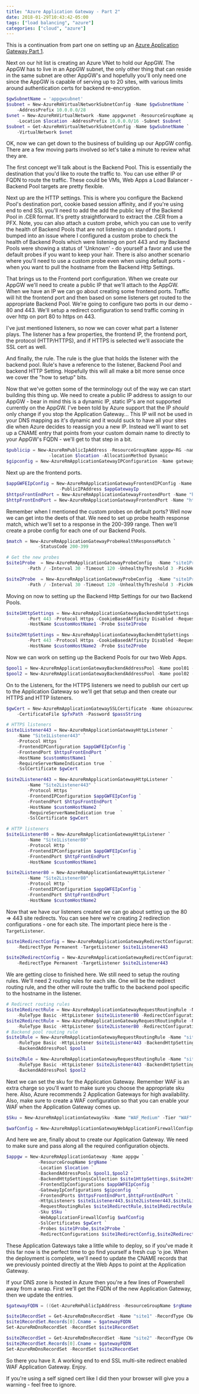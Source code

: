 ```yaml
---
title: "Azure Application Gateway - Part 2"
date: 2018-01-29T10:43:42-05:00
tags: ["load balancing", "azure"]
categories: ["cloud", "azure"]
---
```


This is a continuation from part one on setting up an [Azure Application Gateway Part 1](/post/azureapplicationgatwaypart1). 

Next on our hit list is creating an Azure VNet to hold our AppGW.  The AppGW has to live in an AppGW subnet, the only other thing that can reside in the same subnet are other AppGW's and hopefully you'll only need one since the AppGW is capable of serving up to 20 sites, with various limits around authentication certs for backend re-encryption.
``` powershell
$gwSubnetName = 'appgwsubnet'
$subnet = New-AzureRmVirtualNetworkSubnetConfig -Name $gwSubnetName `
    -AddressPrefix 10.0.0.0/28
$vnet = New-AzureRmVirtualNetwork -Name appgwvnet -ResourceGroupName appgw-RG `
    -Location $location -AddressPrefix 10.0.0.0/16 -Subnet $subnet
$subnet = Get-AzureRmVirtualNetworkSubnetConfig -Name $gwSubnetName `
    -VirtualNetwork $vnet
```

OK, now we can get down to the business of building up our AppGW config. There are a few moving parts involved so let's take a minute to review what they are.

The first concept we'll talk about is the Backend Pool.  This is essentially the destination that you'd like to route the traffic to.  You can use either IP or FQDN to route the traffic.  These could be VMs, Web Apps a Load Balancer - Backend Pool targets are pretty flexible.

Next up are the HTTP settings.  This is where you configure the Backend Pool's destination port, cookie based session affinity, and if you're using end to end SSL you'll need to add the add the public key of the Backend Pool in .CER format.  It's pretty straightforward to extract the .CER from a PFX.  Note, you can also attach a custom probe, which you can use to verify the health of Backend Pools that are not listening on standard ports.  I bumped into an issue where I configured a custom probe to check the health of Backend Pools which were listening on port 443 and my Backend Pools were showing a status of 'Unknown' - do yourself a favor and use the default probes if you want to keep your hair.  There is also another scenario where you'll need to use a custom probe even when using default ports - when you want to pull the hostname from the Backend Http Settings.

That brings us to the Frontend port configuration.  When we create our AppGW we'll need to create a public IP that we'll attach to the AppGW.  When we have an IP we can go about creating some frontend ports.  Traffic will hit the frontend port and then based on some listeners get routed to the appropriate Backend Pool.  We're going to configure two ports in our demo - 80 and 443.  We'll setup a redirect configuration to send traffic coming in over http on port 80 to https on 443.

I've just mentioned listeners, so now we can cover what part a listener plays. The listener has a few properties, the frontend IP, the frontend port, the protocol (HTTP/HTTPS), and if HTTPS is selected we'll associate the SSL cert as well.

And finally, the rule.  The rule is the glue that holds the listener with the backend pool.  Rule's have a reference to the listener, Backend Pool and backend HTTP Setting.  Hopefully this will all make a bit more sense once we cover the "how to setup" bits.

Now that we've gotten some of the terminology out of the way we can start building this thing up.  We need to create a public IP address to assign to our AppGW - bear in mind this is a dynamic IP, static IP's are not supported currently on the AppGW.  I've been told by Azure support that the IP _should_ only change if you stop the Application Gateway... 
This IP will not be used in your DNS mapping as it's dynamic and it would suck to have all your sites die when Azure decides to reassign you a new IP.  Instead we'll want to set up a CNAME entry that points from your custom domain name to directly to your AppGW's FQDN - we'll get to that step in a bit.
``` powershell
$publicip = New-AzureRmPublicIpAddress -ResourceGroupName appgw-RG -name AppGWIP `
                -location $location -AllocationMethod Dynamic 
$gipconfig = New-AzureRmApplicationGatewayIPConfiguration -Name gatewayIP01 -Subnet $subnet
```
Next up are the frontend ports.
``` powershell
$appGWFEIpConfig = New-AzureRmApplicationGatewayFrontendIPConfig -Name "GatewayFrontEndIp" `
                    -PublicIPAddress $appGatewayIp
$httpsFrontEndPort = New-AzureRmApplicationGatewayFrontendPort -Name "https" -Port 443
$httpFrontEndPort = New-AzureRmApplicationGatewayFrontendPort -Name "http" -Port 80  
```

Remember when I mentioned the custom probes on default ports?  Well now we can get into the deets of that.
We need to set up probe health response match, which we'll set to a response in the 200-399 range.  Then we'll create a probe config for each one of our Backend Pools.  
``` powershell
$match = New-AzureRmApplicationGatewayProbeHealthResponseMatch `
            -StatusCode 200-399

# Get the new probes
$site1Probe  = New-AzureRmApplicationGatewayProbeConfig  -Name "site1Probe" -Protocol Https `
        -Path / -Interval 30 -Timeout 120 -UnhealthyThreshold 3 -PickHostNameFromBackendHttpSettings -Match $match

$site2Probe  = New-AzureRmApplicationGatewayProbeConfig  -Name "site1Probe" -Protocol Https `
        -Path / -Interval 30 -Timeout 120 -UnhealthyThreshold 3 -PickHostNameFromBackendHttpSettings -Match $match
```

Moving on now to setting up the Backend Http Settings for our two Backend Pools.
``` powershell
$site1HttpSettings = New-AzureRmApplicationGatewayBackendHttpSettings -Name "site1HttpSettings" `
        -Port 443 -Protocol Https -CookieBasedAffinity Disabled -RequestTimeout 120 `
        -HostName $customHostName1 -Probe $site1Probe

$site2HttpSettings = New-AzureRmApplicationGatewayBackendHttpSettings -Name "site2HttpSettings" `
        -Port 443 -Protocol Https -CookieBasedAffinity Disabled -RequestTimeout 120 `
        -HostName $customHostName2 -Probe $site2Probe
```

Now we can work on setting up the Backend Pools for our two Web Apps.
``` powershell
$pool1 = New-AzureRmApplicationGatewayBackendAddressPool -Name pool01 -BackendFqdns $defaultHostName1
$pool2 = New-AzureRmApplicationGatewayBackendAddressPool -Name pool02 -BackendFqdns $defaultHostName2
```

On to the Listeners, for the HTTPS listeners we need to publish our cert up to the Application Gateway so we'll get that setup and then create our HTTPS and HTTP listeners.
``` powershell
$gwCert = New-AzureRmApplicationGatewaySSLCertificate -Name ohioazurewildcard `
    -CertificateFile $pfxPath -Password $passString

# HTTPS listeners
$site1Listener443 = New-AzureRmApplicationGatewayHttpListener `
    -Name "Site1Listener443" `
    -Protocol Https `
    -FrontendIPConfiguration $appGWFEIpConfig `
    -FrontendPort $httpsFrontEndPort `
    -HostName $customHostName1 `
    -RequireServerNameIndication true  `
    -SslCertificate $gwCert

$site2Listener443 = New-AzureRmApplicationGatewayHttpListener `
        -Name "Site2Listener443" `
        -Protocol Https `
        -FrontendIPConfiguration $appGWFEIpConfig `
        -FrontendPort $httpsFrontEndPort `
        -HostName $customHostName2 `
        -RequireServerNameIndication true  `
        -SslCertificate $gwCert

# HTTP listeners
$site1Listener80 = New-AzureRmApplicationGatewayHttpListener `
        -Name "Site1Listener80" `
        -Protocol Http `
        -FrontendIPConfiguration $appGWFEIpConfig `
        -FrontendPort $httpFrontEndPort `
        -HostName $customHostName1

$site2Listener80 = New-AzureRmApplicationGatewayHttpListener `
        -Name "Site2Listener80" `
        -Protocol Http `
        -FrontendIPConfiguration $appGWFEIpConfig `
        -FrontendPort $httpFrontEndPort `
        -HostName $customHostName2 
```

Now that we have our listeners created we can go about setting up the 80 => 443 site redirects.  You can see here we're creating 2 redirection configurations - one for each site.  The important piece here is the `-TargetListener`.
``` powershell
$site1RedirectConfig = New-AzureRmApplicationGatewayRedirectConfiguration -Name "redirectSite1" `
    -RedirectType Permanent -TargetListener $site1Listener443

$site2RedirectConfig = New-AzureRmApplicationGatewayRedirectConfiguration -Name "redirectSite2" `
    -RedirectType Permanent -TargetListener $site2Listener443
```

We are getting close to finished here.  We still need to setup the routing rules.  We'll need 2 routing rules for each site.  One will be the redirect routing rule, and the other will route the traffic to the backend pool specific to the hostname in the listener.
``` powershell 
# Redirect routing rules
$site1RedirectRule = New-AzureRmApplicationGatewayRequestRoutingRule -Name "site1RedirectRule" `
    -RuleType Basic -HttpListener $site1Listener80 -RedirectConfiguration $site1RedirectConfig
$site2RedirectRule = New-AzureRmApplicationGatewayRequestRoutingRule -Name "site2RedirectRule" `
    -RuleType Basic -HttpListener $site2Listener80 -RedirectConfiguration $site2RedirectConfig
# Backend pool routing rule
$site1Rule = New-AzureRmApplicationGatewayRequestRoutingRule -Name "site1Rule" `
    -RuleType Basic -HttpListener $site1Listener443 -BackendHttpSettings $site1HttpSettings `
    -BackendAddressPool $pool1

$site2Rule = New-AzureRmApplicationGatewayRequestRoutingRule -Name "site2Rule" `
    -RuleType Basic -HttpListener $site2Listener443 -BackendHttpSettings $site2HttpSettings `
    -BackendAddressPool $pool2
```

Next we can set the sku for the Application Gateway.  Remember WAF is an extra charge so you'll want to make sure you choose the appropriate sku here.  Also, Azure recommends 2 Application Gateways for high availability.  Also, make sure to create a WAF configuration so that you can enable your WAF when the Application Gateway comes up.
``` powershell
$Sku = New-AzureRmApplicationGatewaySku -Name "WAF_Medium" -Tier "WAF" -Capacity 2

$wafConfig = New-AzureRmApplicationGatewayWebApplicationFirewallConfiguration -Enabled $true -FirewallMode "Prevention"
```

And here we are, finally about to create our Application Gateway.  We need to make sure and pass along all the required configuration objects.
``` powershell
$appgw = New-AzureRmApplicationGateway -Name appgw `
            -ResourceGroupName $rgName `
            -Location $location `
            -BackendAddressPools $pool1,$pool2 `
            -BackendHttpSettingsCollection $site1HttpSettings,$site2HttpSettings `
            -FrontendIpConfigurations $appGWFEIpConfig `
            -GatewayIpConfigurations $gipconfig  `
            -FrontendPorts $httpsFrontEndPort,$httpFrontEndPort `
            -HttpListeners $site1Listener443,$site2Listener443,$site1Listener80,$site2Listener80 `
            -RequestRoutingRules $site1RedirectRule,$site1RedirectRule,$site1Rule,$site1Rule `
            -Sku $Sku `
            -WebApplicationFirewallConfig $wafConfig
            -SslCertificates $gwCert `
            -Probes $site1Probe,$site2Probe `
            -RedirectConfigurations $site1RedirectConfig,$site2RedirectConfig
```

These Application Gateways take a little while to deploy, so if you've made it this far now is the perfect time to go find yourself a fresh cup 'o joe.  When the deployment is complete, we'll need to update the CNAME records that we previously pointed directly at the Web Apps to point at the Application Gateway.

If your DNS zone is hosted in Azure then you're a few lines of Powershell away from a wrap.  First we'll get the FQDN of the new Application Gateway, then we update the entries.
``` powershell
$gatewayFQDN = ((Get-AzureRmPublicIpAddress -ResourceGroupName $rgName -Name AppGWIP).DnsSettings).Fqdn

$site1RecordSet = Get-AzureRmDnsRecordSet -Name "site1" -RecordType CNAME -ZoneName "OhioAzure.com" -ResourceGroupName OhioAzureDomain
$site1RecordSet.Records[0].Cname = $gatewayFQDN
Set-AzureRmDnsRecordSet -RecordSet $site1RecordSet

$site2RecordSet = Get-AzureRmDnsRecordSet -Name "site2" -RecordType CNAME -ZoneName "OhioAzure.com" -ResourceGroupName OhioAzureDomain
$site2RecordSet.Records[0].Cname = $gatewayFQDN
Set-AzureRmDnsRecordSet -RecordSet $site2RecordSet
```

So there you have it.  A working end to end SSL multi-site redirect enabled WAF Application Gateway.  Enjoy.

If you're using a self signed cert like I did then your browser will give you a warning - feel free to ignore.